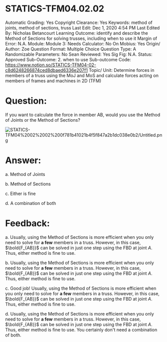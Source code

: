 # STATICS-TFM04.02.02

Automatic Grading: Yes
Copyright Clearance: Yes
Keywords: method of joints, method of sections, truss
Last Edit: Dec 1, 2020 4:54 PM
Last Edited By: Nicholas Betancourt
Learning Outcome: identify and describe the Method of Sections for solving trusses, including when to use it
Margin of Error: N.A.
Module: Module 3:
Needs Calculator: No
On Mobius: Yes
Origin/ Author: Zoe
Question Format: Multiple Choice
Question Type: A
Randomizable Parameters: No
Sean Reviewed: Yes
Sig Fig: N.A.
Status: Approved
Sub-Outcome: 2. when to use
Sub-outcome Code: https://www.notion.so/STATICS-TFM04-02-c8d6248266874ced8dbaed6336e207f1
Topic/ Unit: Determine forces in members of a truss using the MoJ and MoS and calculate forces acting on members of frames and machines in 2D (TFM)

# Question:

If you want to calculate the force in member AB, would you use the Method of Joints or the Method of Sections?

![STATICS-TFM04%2002%2002%200f781b41021b4f5f847a2b1dc038e0b2/Untitled.png](STATICS-TFM04%2002%2002%200f781b41021b4f5f847a2b1dc038e0b2/Untitled.png)

# Answer:

a. Method of Joints

b. Method of Sections

c. Either is fine

d. A combination of both

# Feedback:

a. Usually, using the Method of Sections is more efficient when you only need to solve for **a few** members in a truss. However, in this case, $\bold{F_{AB}}$ can be solved in just one step using the FBD at joint $A$.  Thus, either method is fine to use.

b. Usually, using the Method of Sections is more efficient when you only need to solve for **a few** members in a truss. However, in this case, $\bold{F_{AB}}$ can be solved in just one step using the FBD at joint $A$.  Thus, either method is fine to use.

c. Good job! Usually, using the Method of Sections is more efficient when you only need to solve for **a few** members in a truss. However, in this case, $\bold{F_{AB}}$ can be solved in just one step using the FBD at joint $A$.  Thus, either method is fine to use.

d. Usually, using the Method of Sections is more efficient when you only need to solve for **a few** members in a truss. However, in this case, $\bold{F_{AB}}$ can be solved in just one step using the FBD at joint $A$.  Thus, either method is fine to use. You certainly don't need a combination of both.